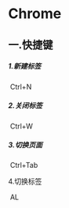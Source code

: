 # Chrome

## 一.快捷键

##### 1.新建标签

​	Ctrl+N

##### 2.关闭标签

​	Ctrl+W

##### 3.切换页面

​	Ctrl+Tab

4.切换标签

​	AL

